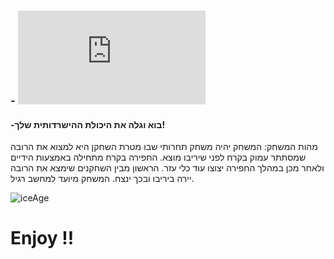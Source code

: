  ### - ![ עידן הקרח- לחיות או למות](https://github.com/S-K-Game/week2/blob/main/%D7%A2%D7%99%D7%93%D7%9F%20%D7%94%D7%A7%D7%A8%D7%97-%20%D7%9C%D7%97%D7%99%D7%95%D7%AA%20%D7%90%D7%95%20%D7%9C%D7%9E%D7%95%D7%AA.pdf)

#### -בוא וגלה את היכולת ההישרדותית שלך!
מהות המשחק:
המשחק יהיה משחק תחרותי שבו מטרת השחקן היא למצוא את הרובה שמסתתר עמוק בקרח לפני שיריבו מוצא. 
החפירה בקרח מתחילה באמצעות הידיים ולאחר מכן במהלך החפירה יצוצו עוד כלי עזר. 
הראשון מבין השחקנים שימצא את הרובה יירה ביריבו ובכך ינצח.
המשחק מיועד למחשב רגיל. 

![iceAge](https://github.com/S-K-Game/week2/blob/main/%D7%A2%D7%99%D7%93%D7%9F%20%D7%94%D7%A7%D7%A8%D7%97.jpeg)

 
# Enjoy !! 
